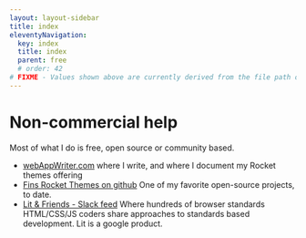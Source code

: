 ```yaml
---
layout: layout-sidebar
title: index
eleventyNavigation:
  key: index
  title: index
  parent: free
  # order: 42
# FIXME - Values shown above are currently derived from the file path only, except order which is also commented out because it is optional. Correct as desired and delete comment(s).
---
```


# Non-commercial help

Most of what I do is free, open source or community based.

- [webAppWriter.com](https://webappwriter.com) where I write, and where I document my Rocket themes offering
- [ Fins Rocket Themes on github](https://github.com/petecarapetyan/fins-rocket-themes) One of my favorite open-source projects, to date.
- [Lit & Friends - Slack feed](https://lit.dev/slack-invite) Where hundreds of browser standards HTML/CSS/JS coders share approaches to standards based development. Lit is a google product.
